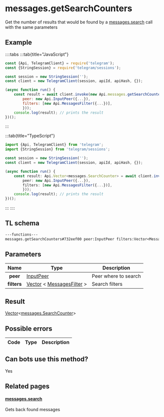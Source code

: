 # messages.getSearchCounters

Get the number of results that would be found by a [messages.search](https://core.telegram.org/method/messages.search) call with the same parameters

## Example

::::tabs
:::tab{title="JavaScript"}

```js
const {Api, TelegramClient} = require('telegram');
const {StringSession} = require('telegram/sessions');

const session = new StringSession('');
const client = new TelegramClient(session, apiId, apiHash, {});

(async function run() {
    const result = await client.invoke(new Api.messages.getSearchCounters({
		peer: new Api.InputPeer({...}),
		filters: [new Api.MessagesFilter({...})],
		}));
    console.log(result); // prints the result
})();
```

:::

:::tab{title="TypeScript"}

```ts
import {Api, TelegramClient} from 'telegram';
import {StringSession} from 'telegram/sessions';

const session = new StringSession('');
const client = new TelegramClient(session, apiId, apiHash, {});

(async function run() {
    const result: Api.Vector<messages.SearchCounter> = await client.invoke(new Api.messages.getSearchCounters({
		peer: new Api.InputPeer({...}),
		filters: [new Api.MessagesFilter({...})],
		}));
    console.log(result); // prints the result
})();
```

:::
::::

## TL schema

```txt
---functions---
messages.getSearchCounters#732eef00 peer:InputPeer filters:Vector<MessagesFilter> = Vector<messages.SearchCounter>;
```

## Parameters

|    Name     | Type                                                                                                                    | Description          |
| :---------: | ----------------------------------------------------------------------------------------------------------------------- | -------------------- |
|  **peer**   | [InputPeer](https://core.telegram.org/type/InputPeer)                                                                   | Peer where to search |
| **filters** | [Vector](https://core.telegram.org/type/Vector%20t) < [MessagesFilter](https://core.telegram.org/type/MessagesFilter) > | Search filters       |

## Result

[Vector](https://core.telegram.org/type/Vector%20t)<[messages.SearchCounter](https://core.telegram.org/type/messages.SearchCounter)>

## Possible errors

| Code | Type | Description |
| :--: | ---- | ----------- |

## Can bots use this method?

Yes

## Related pages

#### [messages.search](https://core.telegram.org/method/messages.search)

Gets back found messages
